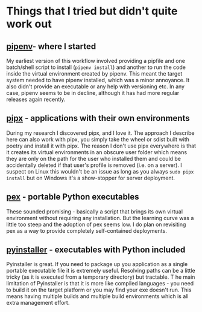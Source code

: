 # Things that I tried but didn't quite work out

## [pipenv](https://pipenv.pypa.io/en/latest/)- where I started

My earliest version of this workflow involved providing a pipfile and one batch/shell script to install (`pipenv install`) 
and another to run the code inside the virtual environment created by pipenv. 
This meant the target system needed to have pipenv installed, which was a minor annoyance. 
It also didn't provide an executable or any help with versioning etc. 
In any case, pipenv seems to be in decline, although it has had more regular releases again recently.

## [pipx](https://github.com/pypa/pipx) - applications with their own environments

During my research I discovered pipx, and I love it. 
The approach I describe here can also work with pipx, you simply take the wheel or sdist built with poetry and install it with pipx. 
The reason I don't use pipx everywhere is that it creates its virtual environments in an obscure user folder 
which means they are only on the path for the user who installed them and could be accidentally deleted if that user's profile is removed (i.e. on a server). 
I suspect on Linux this wouldn't be an issue as long as you always `sudo pipx install` but on Windows it's a show-stopper for server deployment.

## [pex](https://pex.readthedocs.io) - portable Python executables

These sounded promising - basically a script that brings its own virtual environment without requiring any installation. 
But the learning curve was a little too steep and the adoption of pex seems low.
I do plan on revisiting pex as a way to provide completely self-contained deployments.

## [pyinstaller](https://pyinstaller.readthedocs.io) - executables with Python included

Pyinstaller is great. If you need to package up you application as a single portable executable file it is extremely useful. 
Resolving paths can be a little tricky (as it is executed from a temporary directory) but tractable. T
he main limitation of Pyinstaller is that it is more like compiled languages - you need to build it on the target platform or you may find your exe doesn't run. 
This means having multiple builds and multiple build environments which is all extra management effort.